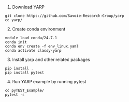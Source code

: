 1. Download YARP
```
git clone https://github.com/Savoie-Research-Group/yarp
cd yarp/
```
2. Create conda environment
```
module load conda/24.7.1
conda init
conda env create -f env_linux.yaml
conda activate classy-yarp
```
3. Install yarp and other related packages
```
pip install .
pip install pytest
```
4. Run YARP example by running pytest
```
cd pyTEST_Example/
pytest -s
```
